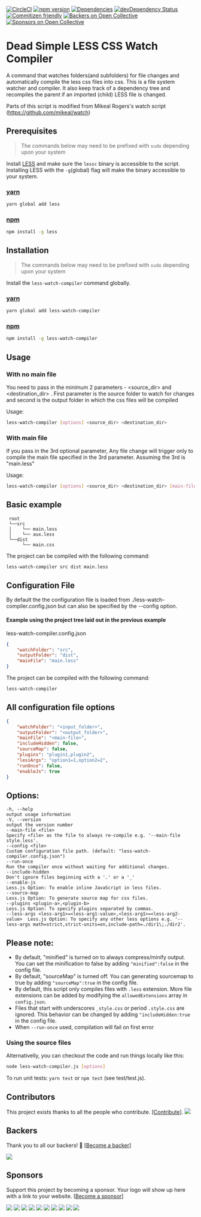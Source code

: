 [![CircleCI](https://circleci.com/gh/jonycheung/deadsimple-less-watch-compiler.svg?style=shield)](https://circleci.com/gh/jonycheung/deadsimple-less-watch-compiler) [![npm version](https://badge.fury.io/js/less-watch-compiler.svg)](https://badge.fury.io/js/less-watch-compiler) [![Dependencies](https://david-dm.org/jonycheung/deadsimple-less-watch-compiler.svg)](https://david-dm.org/jonycheung/less-watch-compiler) [![devDependency Status](https://david-dm.org/jonycheung/deadsimple-less-watch-compiler/dev-status.svg)](https://david-dm.org/jonycheung/less-watch-compiler#info=devDependencies) [![Commitizen friendly](https://img.shields.io/badge/commitizen-friendly-brightgreen.svg)](http://commitizen.github.io/cz-cli/) [![Backers on Open Collective](https://opencollective.com/less-watch-compiler/backers/badge.svg)](#backers) [![Sponsors on Open Collective](https://opencollective.com/less-watch-compiler/sponsors/badge.svg)](#sponsors) 

Dead Simple LESS CSS Watch Compiler
===================

A command that watches folders(and subfolders) for file changes and automatically compile the less css files into css. This is a file system watcher and compiler. It also keep track of a dependency tree and recompiles the parent if an imported (child) LESS file is changed.

Parts of this script is modified from Mikeal Rogers's watch script (https://github.com/mikeal/watch)


## Prerequisites
>The commands below may need to be prefixed with `sudo` depending upon your system

Install [LESS](http://www.lesscss.org/) and make sure the `lessc` binary is accessible to the script. Installing LESS with the `-g`(global) flag will make the binary accessible to your system.

### [yarn](https://yarnpkg.com/) 
```bash
yarn global add less
```

### [npm](https://www.npmjs.com/)
```bash
npm install -g less
```

## Installation
>The commands below may need to be prefixed with `sudo` depending upon your system

Install the `less-watch-compiler` command globally. 

### [yarn](https://yarnpkg.com/) 
```bash
yarn global add less-watch-compiler
```

### [npm](https://www.npmjs.com/) 
```bash
npm install -g less-watch-compiler
```

## Usage
### With no main file 
You need to pass in the minimum 2 parameters - <source_dir> and <destination_dir> . First parameter is the source folder to watch for changes and second is the output folder in which the css files will be compiled

Usage: 
```bash
less-watch-compiler [options] <source_dir> <destination_dir>
```

### With main file
If you pass in the 3rd optional parameter, Any file change will trigger only to compile the main file specified in the 3rd parameter.
Assuming the 3rd is "main.less" 

Usage: 
```bash
less-watch-compiler [options] <source_dir> <destination_dir> [main-file]
```

## Basic example
```		
 root 
 └──src
 │    └── main.less
 │    └── aux.less
 └──dist
      └── main.css
```

The project can be compiled with the following command:
```bash
less-watch-compiler src dist main.less
```

## Configuration File
By default the the configuration file is loaded from ./less-watch-compiler.config.json but can also be specified by the --config <file> option.

#### Example using the project tree laid out in the previous example

less-watch-compiler.config.json
```json
{
    "watchFolder": "src",
    "outputFolder": "dist",
    "mainFile": "main.less"
}
```
The project can be compiled with the following command:
```bash
less-watch-compiler
```

## All configuration file options
```json
{
    "watchFolder": "<input_folder>",   
    "outputFolder": "<output_folder>",
    "mainFile": "<main-file>",   
    "includeHidden": false,
    "sourceMap": false,
    "plugins": "plugin1,plugin2",
    "lessArgs": "option1=1,option2=2",
    "runOnce": false,
    "enableJs": true
}
```

## Options:

    -h, --help                                                               output usage information
    -V, --version                                                            output the version number
    --main-file <file>                                                       Specify <file> as the file to always re-compile e.g. '--main-file style.less'.
    --config <file>                                                          Custom configuration file path. (default: "less-watch-compiler.config.json")
    --run-once                                                               Run the compiler once without waiting for additional changes.
    --include-hidden                                                         Don't ignore files beginning with a '.' or a '_'
    --enable-js                                                              Less.js Option: To enable inline JavaScript in less files.
    --source-map                                                             Less.js Option: To generate source map for css files.
    --plugins <plugin-a>,<plugin-b>                                          Less.js Option: To specify plugins separated by commas.
    --less-args <less-arg1>=<less-arg1-value>,<less-arg1>=<less-arg2-value>  Less.js Option: To specify any other less options e.g. '--less-args math=strict,strict-units=on,include-path=./dir1\;./dir2'.

## Please note:
* By default, "minified" is turned on to always compress/minify output. You can set the minification to false by adding `"minified":false` in the config file.
* By default, "sourceMap" is turned off. You can generating sourcemap to true by adding `"sourceMap":true` in the config file.
* By default, this script only compiles files with `.less` extension. More file extensions can be added by modifying the `allowedExtensions` array in `config.json`.
* Files that start with underscores `_style.css` or period `.style.css` are ignored. This behavior can be changed by adding `"includeHidden:true` in the config file.
* When `--run-once` used, compilation will fail on first error

### Using the source files
Alternativelly, you can checkout the code and run things locally like this:

```bash
node less-watch-compiler.js [options]
```

To run unit tests: `yarn test` or `npm test` (see test/test.js).


## Contributors

This project exists thanks to all the people who contribute. [[Contribute](CONTRIBUTING.md)].
<a href="https://github.com/jonycheung/deadsimple-less-watch-compiler/graphs/contributors"><img src="https://opencollective.com/less-watch-compiler/contributors.svg?width=890&button=false" /></a>


## Backers

Thank you to all our backers! 🙏 [[Become a backer](https://opencollective.com/less-watch-compiler#backer)]

<a href="https://opencollective.com/less-watch-compiler#backers" target="_blank"><img src="https://opencollective.com/less-watch-compiler/backers.svg?width=890"></a>


## Sponsors

Support this project by becoming a sponsor. Your logo will show up here with a link to your website. [[Become a sponsor](https://opencollective.com/less-watch-compiler#sponsor)]

<a href="https://opencollective.com/less-watch-compiler/sponsor/0/website" target="_blank"><img src="https://opencollective.com/less-watch-compiler/sponsor/0/avatar.svg"></a>
<a href="https://opencollective.com/less-watch-compiler/sponsor/1/website" target="_blank"><img src="https://opencollective.com/less-watch-compiler/sponsor/1/avatar.svg"></a>
<a href="https://opencollective.com/less-watch-compiler/sponsor/2/website" target="_blank"><img src="https://opencollective.com/less-watch-compiler/sponsor/2/avatar.svg"></a>
<a href="https://opencollective.com/less-watch-compiler/sponsor/3/website" target="_blank"><img src="https://opencollective.com/less-watch-compiler/sponsor/3/avatar.svg"></a>
<a href="https://opencollective.com/less-watch-compiler/sponsor/4/website" target="_blank"><img src="https://opencollective.com/less-watch-compiler/sponsor/4/avatar.svg"></a>
<a href="https://opencollective.com/less-watch-compiler/sponsor/5/website" target="_blank"><img src="https://opencollective.com/less-watch-compiler/sponsor/5/avatar.svg"></a>
<a href="https://opencollective.com/less-watch-compiler/sponsor/6/website" target="_blank"><img src="https://opencollective.com/less-watch-compiler/sponsor/6/avatar.svg"></a>
<a href="https://opencollective.com/less-watch-compiler/sponsor/7/website" target="_blank"><img src="https://opencollective.com/less-watch-compiler/sponsor/7/avatar.svg"></a>
<a href="https://opencollective.com/less-watch-compiler/sponsor/8/website" target="_blank"><img src="https://opencollective.com/less-watch-compiler/sponsor/8/avatar.svg"></a>
<a href="https://opencollective.com/less-watch-compiler/sponsor/9/website" target="_blank"><img src="https://opencollective.com/less-watch-compiler/sponsor/9/avatar.svg"></a>


